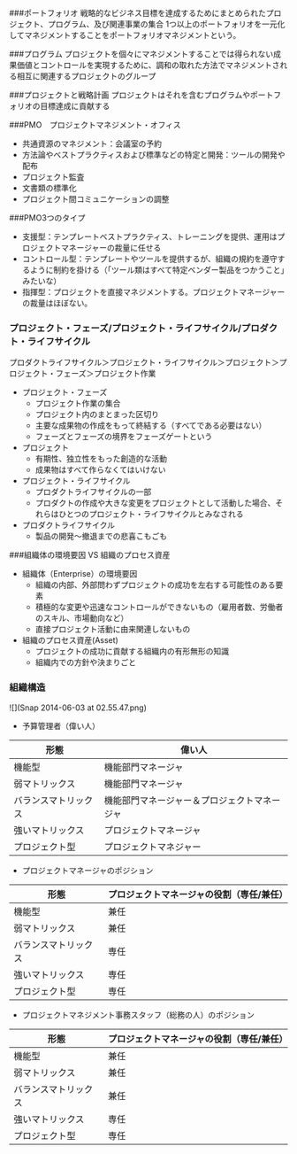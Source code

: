 ###ポートフォリオ
戦略的なビジネス目標を達成するためにまとめられたプロジェクト、プログラム、及び関連事業の集合
1つ以上のポートフォリオを一元化してマネジメントすることをポートフォリオマネジメントという。

###プログラム
プロジェクトを個々にマネジメントすることでは得られない成果価値とコントロールを実現するために、調和の取れた方法でマネジメントされる相互に関連するプロジェクトのグループ

###プロジェクトと戦略計画
プロジェクトはそれを含むプログラムやポートフォリオの目標達成に貢献する

###PMO　プロジェクトマネジメント・オフィス
* 共通資源のマネジメント：会議室の予約
* 方法論やベストプラクティスおよび標準などの特定と開発：ツールの開発や配布
* プロジェクト監査
* 文書類の標準化
* プロジェクト間コミュニケーションの調整

###PMO3つのタイプ
* 支援型：テンプレートベストプラクティス、トレーニングを提供、運用はプロジェクトマネージャーの裁量に任せる
* コントロール型：テンプレートやツールを提供するが、組織の規約を遵守するように制約を掛ける（「ツール類はすべて特定ベンダー製品をつかうこと」みたいな）
* 指揮型：プロジェクトを直接マネジメントする。プロジェクトマネージャーの裁量はほぼない。

### プロジェクト・フェーズ/プロジェクト・ライフサイクル/プロダクト・ライフサイクル
プロダクトライフサイクル＞プロジェクト・ライフサイクル＞プロジェクト＞プロジェクト・フェーズ＞プロジェクト作業

* プロジェクト・フェーズ
    * プロジェクト作業の集合
    * プロジェクト内のまとまった区切り
    * 主要な成果物の作成をもって終結する（すべてである必要はない）
    * フェーズとフェーズの境界をフェーズゲートという
* プロジェクト
    * 有期性、独立性をもった創造的な活動
    * 成果物はすべて作らなくてはいけない
* プロジェクト・ライフサイクル
    * プロダクトライフサイクルの一部
    * プロダクトの作成や大きな変更をプロジェクトとして活動した場合、それらはひとつのプロジェクト・ライフサイクルとみなされる
* プロダクトライフサイクル
    * 製品の開発～撤退までの悲喜こもごも

###組織体の環境要因 VS 組織のプロセス資産
* 組織体（Enterprise）の環境要因
    * 組織の内部、外部問わずプロジェクトの成功を左右する可能性のある要素
    * 積極的な変更や迅速なコントロールができないもの（雇用者数、労働者のスキル、市場動向など）
    * 直接プロジェクト活動に由来関連しないもの
* 組織のプロセス資産(Asset)
    * プロジェクトの成功に貢献する組織内の有形無形の知識
    * 組織内での方針や決まりごと

### 組織構造
![](Snap 2014-06-03 at 02.55.47.png)
* 予算管理者（偉い人）

|形態|偉い人|
|-----|------|
|機能型|機能部門マネージャ|
|弱マトリックス|機能部門マネージャ|
| バランスマトリックス|機能部門マネージャー＆プロジェクトマネージャ|
|強いマトリックス|プロジェクトマネージャ|
|プロジェクト型|プロジェクトマネジャー|

* プロジェクトマネージャのポジション

|形態|プロジェクトマネージャの役割（専任/兼任）|
|-----|------|
|機能型|兼任|
|弱マトリックス|兼任|
| バランスマトリックス|専任|
|強いマトリックス|専任|
|プロジェクト型|専任|

* プロジェクトマネジメント事務スタッフ（総務の人）のポジション

|形態|プロジェクトマネージャの役割（専任/兼任）|
|-----|------|
|機能型|兼任|
|弱マトリックス|兼任|
| バランスマトリックス|兼任|
|強いマトリックス|専任|
|プロジェクト型|専任|